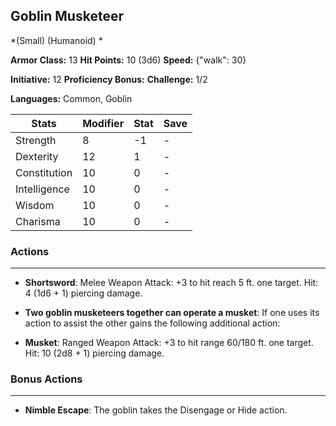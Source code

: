 ## Goblin Musketeer
*(Small) (Humanoid) *

**Armor Class:** 13
**Hit Points:** 10 (3d6)
**Speed:** {"walk": 30}

**Initiative:** 12
**Proficiency Bonus:**
**Challenge:** 1/2

**Languages:** Common, Goblin



| Stats | Modifier | Stat | Save
| ---- | ---- | ---- | ---- |
| Strength | 8 | -1 | - |
| Dexterity | 12 | 1 | - |
| Constitution | 10 | 0 | - |
| Intelligence | 10 | 0 | - |
| Wisdom | 10 | 0 | - |
| Charisma | 10 | 0 | - |

### Actions
 --- 
- **Shortsword**: Melee Weapon Attack: +3 to hit  reach 5 ft.  one target. Hit: 4 (1d6 + 1) piercing damage.

- **Two goblin musketeers together can operate a musket**: If one uses its action to assist  the other gains the following additional action:

- **Musket**: Ranged Weapon Attack: +3 to hit  range 60/180 ft.  one target. Hit: 10 (2d8 + 1) piercing damage.

### Bonus Actions
 --- 
- **Nimble Escape**: The goblin takes the Disengage or Hide action.

